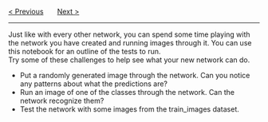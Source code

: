 <a href="/v3/Optional-CIFAR-Data/Creating-a-Network-for-CIFAR.md">&lt; Previous</a>
&nbsp;&nbsp;&nbsp;&nbsp;&nbsp;
<a href="/v3/Wrap-Up/Project-Submission.md">Next &gt;</a>
<hr>
Just like with every other network, you can spend some time playing with the network you have created and running images through it. You can use this notebook for an outline of the tests to run.
<br>
Try some of these challenges to help see what your new network can do.
<ul>
  <li>Put a randomly generated image through the network. Can you notice any patterns about what the predictions are?</li>
  <li>Run an image of one of the classes through the network. Can the network recognize them?</li>
  <li>Test the network with some images from the train_images dataset.</li>
</ul>

